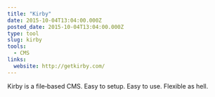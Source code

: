 ```yaml
---
title: "Kirby"
date: 2015-10-04T13:04:00.000Z
posted_date: 2015-10-04T13:04:00.000Z
type: tool
slug: kirby
tools:
  - CMS
links:
  website: http://getkirby.com/
---
```

Kirby is a file‑based CMS. Easy to setup. Easy to use. Flexible as hell.




